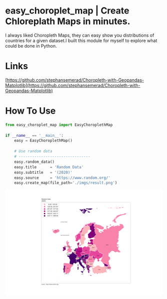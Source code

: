 # easy_choroplet_map | Create Chloreplath Maps in minutes.

I always liked Choropleth Maps, they can easy show you distributions of countries for a given dataset.I built this module for myself to explore what could be done in Python.

# Links

[https://github.com/stephansemerad/Choropleth-with-Geopandas-Matplotlib](https://github.com/stephansemerad/Choropleth-with-Geopandas-Matplotlib)

<!--
# Install -->

<!-- ```bash
pip install pln-fx
``` -->

# How To Use

```python
from easy_choroplet_map import EasyChoroplethMap

if __name__ == '__main__':
    easy = EasyChoroplethMap()

    # Use random data
    # --------------------------------
    easy.random_data()
    easy.title      = 'Random Data'
    easy.subtitle   = '(2020)'
    easy.source     = 'https://www.random.org/'
    easy.create_map(file_path='./imgs/result.png')

```

![](https://github.com/stephansemerad/Choropleth-with-Geopandas-Matplotlib/raw/main/imgs/result.png)
